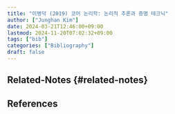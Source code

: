 ```yaml
---
title: "이병덕 (2019) 코어 논리학: 논리적 추론과 증명 테크닉"
author: ["Junghan Kim"]
date: 2024-03-21T12:46:00+09:00
lastmod: 2024-11-20T07:02:32+09:00
tags: ["bib"]
categories: ["Bibliography"]
draft: false
---
```


## Related-Notes {#related-notes}

## References

<style>.csl-entry{text-indent: -1.5em; margin-left: 1.5em;}</style><div class="csl-bib-body">
</div>
